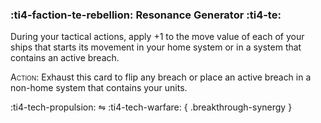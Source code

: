 ### :ti4-faction-te-rebellion: **Resonance Generator** :ti4-te:

During your tactical actions, apply +1 to the move value of each of your ships that starts its movement in your home system or in a system that contains an active breach.

<span style="font-variant:small-caps;">Action</span>: Exhaust this card to flip any breach or place an active breach in a non-home system that contains your units.

:ti4-tech-propulsion: ⇋ :ti4-tech-warfare:
{ .breakthrough-synergy }
